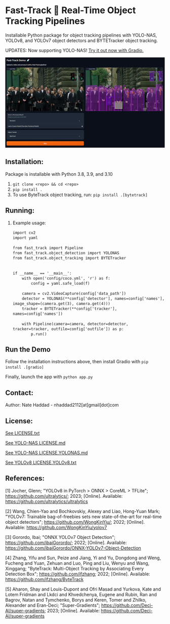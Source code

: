 # Fast-Track 🚀 Real-Time Object Tracking Pipelines

Installable Python package for object tracking pipelines with YOLO-NAS, YOLOv8, and YOLOv7 object detectors and BYTETracker object tracking.

UPDATES: Now supporting YOLO-NAS! [Try it out now with Gradio.](#run-the-demo)

![Try out the Gradio Demo!](media/gradio_demo.png)

## Installation:

Package is installable with Python 3.8, 3.9, and 3.10

1. `git clone <repo> && cd <repo>`
1. `pip install .`
1. To use ByteTrack object tracking, run: `pip install .[bytetrack]`

## Running:

1. Example usage:
    ```
    import cv2
    import yaml

    from fast_track import Pipeline
    from fast_track.object_detection import YOLONAS
    from fast_track.object_tracking import BYTETracker


    if __name__ == '__main__':
        with open('config/coco.yml', 'r') as f:
            config = yaml.safe_load(f)

        camera = cv2.VideoCapture(config['data_path'])
        detector = YOLONAS(**config['detector'], names=config['names'], image_shape=(camera.get(3), camera.get(4)))
        tracker = BYTETracker(**config['tracker'], names=config['names'])

        with Pipeline(camera=camera, detector=detector, tracker=tracker, outfile=config['outfile']) as p:
            p.run()
    ```

## Run the Demo

Follow the installation instructions above, then install Gradio with `pip install .[gradio]`

Finally, launch the app with `python app.py`

## Contact:
Author: Nate Haddad - nhaddad2112[at]gmail[dot]com

## License:
[See LICENSE.txt](LICENSE.txt)

[See YOLO-NAS LICENSE.md](fast_track/object_detection/third_party/yolo_nas/LICENSE.md)

[See YOLO-NAS LICENSE.YOLONAS.md](LICENSE.YOLONAS.md)

[See YOLOv8 LICENSE.YOLOv8.txt](LICENSE.YOLOv8.txt)

## References:
[1] Jocher, Glenn; "YOLOv8 in PyTorch > ONNX > CoreML > TFLite"; https://github.com/ultralytics/; 2023; [Online]. Available: https://github.com/ultralytics/ultralytics 

[2] Wang, Chien-Yao and Bochkovskiy, Alexey and Liao, Hong-Yuan Mark; "YOLOv7: Trainable bag-of-freebies sets new state-of-the-art for real-time object detectors"; https://github.com/WongKinYiu/; 2022; [Online]. Available: https://github.com/WongKinYiu/yolov7

[3] Gorordo, Ibai; "ONNX YOLOv7 Object Detection"; https://github.com/ibaiGorordo/; 2022; [Online]. Available: https://github.com/ibaiGorordo/ONNX-YOLOv7-Object-Detection

[4] Zhang, Yifu and Sun, Peize and Jiang, Yi and Yu, Dongdong and Weng, Fucheng and Yuan, Zehuan and Luo, Ping and Liu, Wenyu and Wang, Xinggang; "ByteTrack: Multi-Object Tracking by Associating Every Detection Box"; https://github.com/ifzhang; 2022; [Online]. Available: https://github.com/ifzhang/ByteTrack

[5] Aharon, Shay and Louis-Dupont and Ofri Masad and Yurkova, Kate and Lotem Fridman and Lkdci and Khvedchenya, Eugene and Rubin, Ran and Bagrov, Natan and Tymchenko, Borys and Keren, Tomer and Zhilko, Alexander and Eran-Deci; "Super-Gradients"; https://github.com/Deci-AI/super-gradients; 2023; [Online]. Available: https://github.com/Deci-AI/super-gradients
